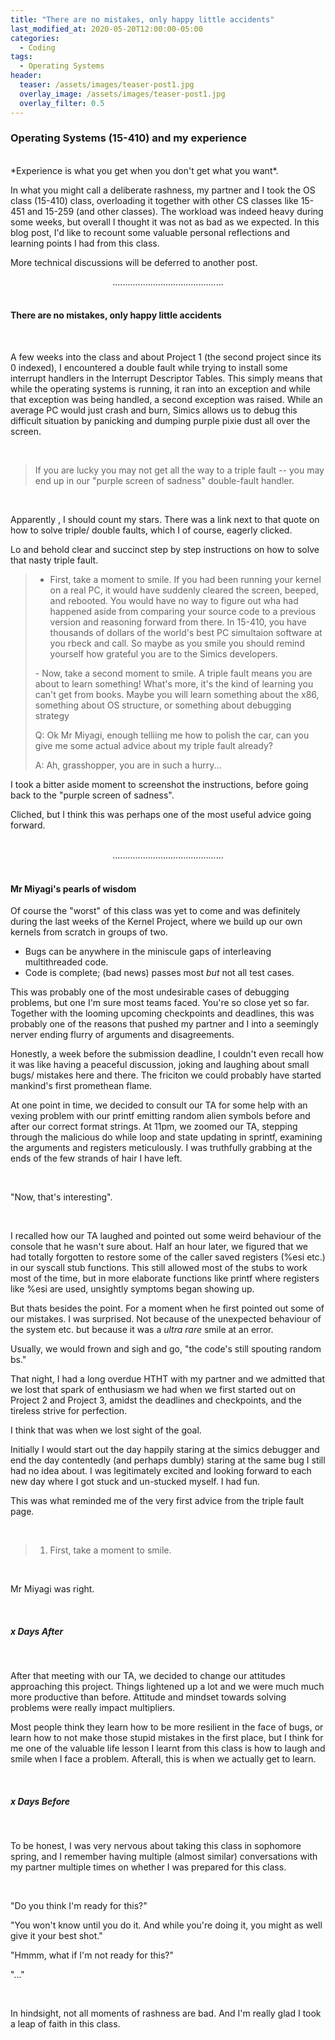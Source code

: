 ```yaml
---
title: "There are no mistakes, only happy little accidents"
last_modified_at: 2020-05-20T12:00:00-05:00
categories:
  - Coding
tags:
  - Operating Systems
header:
  teaser: /assets/images/teaser-post1.jpg
  overlay_image: /assets/images/teaser-post1.jpg
  overlay_filter: 0.5
---
```


### Operating Systems (15-410) and my experience 

<br>
*Experience is what you get when you don't get what you want*.
<br>

In what you might call a deliberate rashness, my partner and I took the OS class (15-410) class, overloading it together with other CS classes like 15-451 and 15-259 (and other classes). The workload was indeed heavy during some weeks, but overall I thought it was not as bad as we expected. In this blog post, I'd like to recount some valuable personal reflections and learning points I had from this class.

More technical discussions will be deferred to another post.

<center>............................................</center>


<br>

#### There are no mistakes, only happy little accidents

<br>

A few weeks into the class and about Project 1 (the second project since its 0 indexed), I encountered a double fault while trying to install some interrupt handlers in the Interrupt Descriptor Tables. This simply means that while the operating systems is running, it ran into an exception and while that exception was being handled, a second exception was raised. While an average PC would just crash and burn, Simics allows us to debug this difficult situation by panicking and dumping purple pixie dust all over the screen.


<br/>

> If you are lucky you may not get all the way to a triple fault -- you may end up in our "purple screen of sadness" double-fault handler. 

<br>


Apparently , I should count my stars. There was a link next to that quote on how to solve triple/ double faults, which I of course, eagerly clicked. 

Lo and behold clear and succinct step by step instructions on how to solve that nasty triple fault.


>- First, take a moment to smile. If you had been running your kernel on a real PC, it would have suddenly cleared the screen, beeped, and rebooted. You would have no way to figure out wha had happened aside from comparing your source code to a previous version and reasoning forward from there. In 15-410, you have thousands of dollars of the world's best PC simultaion software at you rbeck and call. So maybe as you smile you should remind yourself how grateful you are to the Simics developers. 
> <p></p> 
>-  Now, take a second moment to smile. A triple fault means you are about to learn something! What's more, it's the kind of learning you can't get from books. Maybe you will learn something about the x86, something about OS structure, or something about debugging strategy 
> <p></p> 
>Q: Ok Mr Miyagi, enough telliing me how to polish the car, can you give me some actual advice about my triple fault already?
> <p></p>
>A: Ah, grasshopper, you are in such a hurry...
><br>

I took a bitter aside moment to screenshot the instructions, before going back to the "purple screen of sadness". 

Cliched, but I think this was perhaps one of the most useful advice going forward.


<br>

<center>............................................</center>

<br>

#### Mr Miyagi's pearls of wisdom

Of course the "worst" of this class was yet to come and was definitely during the last weeks of the Kernel Project, where we build up our own kernels from scratch in groups of two. 

- Bugs can be anywhere in the miniscule gaps of interleaving multithreaded code.
- Code is complete; (bad news) passes most *but* not all test cases. 

This was probably one of the most undesirable cases of debugging problems, but one I'm sure most teams faced. You're so close yet so far. Together with the looming upcoming checkpoints and deadlines, this was probably one of the reasons that pushed my partner and I into a seemingly nerver ending flurry of arguments and disagreements. 

Honestly, a week before the submission deadline, I couldn't even recall how it was like having a peaceful discussion, joking and laughing about small bugs/ mistakes here and there. The friciton we could probably have started mankind's first promethean flame. 

At one point in time, we decided to consult our TA for some help with an vexing problem with our printf emitting random alien symbols before and after our correct format strings. At 11pm, we zoomed our TA, stepping through the malicious do while loop and state updating in sprintf, examining the arguments and registers meticulously. I was truthfully grabbing at the ends of the few strands of hair I have left.


<br>

"Now, that's interesting".

<br>


I recalled how our TA laughed and pointed out some weird behaviour of the console that he wasn't sure about. Half an hour later, we figured that we had totally forgotten to restore some of the caller saved registers (%esi etc.) in our syscall stub functions.  This still allowed most of the stubs to work most of the time, but in more elaborate functions like printf where registers like %esi are used, unsightly symptoms began showing up.

But thats besides the point. For a moment when he first pointed out some of our mistakes. I was surprised. Not because of the unexpected behaviour of the system etc. but because it was a *ultra rare* smile at an error.  

Usually, we would frown and sigh and go,  "the code's still spouting random bs."

That night, I had a long overdue HTHT with my partner and we admitted that we lost that spark of enthusiasm we had when we first started out on Project 2 and Project 3, amidst the deadlines and checkpoints, and the tireless strive for perfection. 

I think that was when we lost sight of the goal. 

Initially I would start out the day happily staring at the simics debugger and end the day contentedly (and perhaps dumbly) staring at the same bug I still had no idea about. I was legitimately excited and looking forward to each new day where I got stuck and un-stucked myself. I had fun. 


This was what reminded me of the very first advice from the triple fault page.

<br>

>1. First, take a moment to smile.

<br>

Mr Miyagi was right.

<br>

##### x Days After
<br>

After that meeting with our TA, we decided to change our attitudes approaching this project. Things lightened up a lot and we were much much more productive than before. Attitude and mindset towards solving problems were really impact multipliers. 

Most people think they learn how to be more resilient in the face of bugs, or learn how to not make those stupid mistakes in the first place, but I think for me one of the valuable life lesson I learnt from this class is how to laugh and smile when I face a problem. Afterall, this is when we actually get to learn. 

<br>

##### x Days Before 
<br>

To be honest, I was very nervous about taking this class in sophomore spring, and I remember having multiple (almost similar) conversations with my partner multiple times on whether I was prepared for this class.

<br>

"Do you think I'm ready for this?"

"You won't know until you do it. And while you're doing it, you might as well give it your best shot."

"Hmmm, what if I'm not ready for this?"

"..."

<br> 

In hindsight, not all moments of rashness are bad. And I'm really glad I took a leap of faith in this class. 


